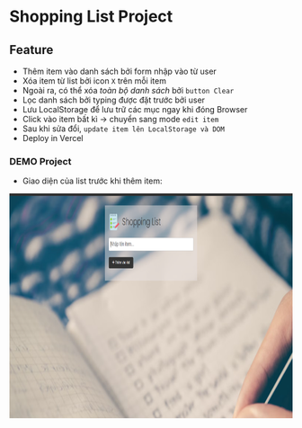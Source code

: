 # Shopping List Project

## Feature
- Thêm item vào danh sách bởi form nhập vào từ user
- Xóa item từ list bởi icon `X` trên mỗi item
- Ngoài ra, có thể xóa *toàn bộ danh sách* bởi `button Clear`
- Lọc danh sách bởi typing được đặt trước bởi user
- Lưu LocalStorage để lưu trữ các mục ngay khi đóng Browser
- Click vào item bất kì -> chuyển sang mode `edit item`
- Sau khi sửa đổi, `update item lên LocalStorage và DOM`
- Deploy in Vercel

### DEMO Project
- Giao diện của list trước khi thêm item:

<img src = "images/demo.PNG" width ="800" height = "400" />